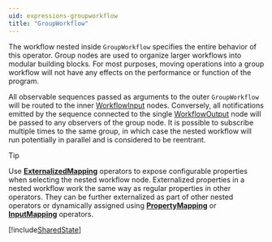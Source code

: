 ```yaml
---
uid: expressions-groupworkflow
title: "GroupWorkflow"
---
```


The workflow nested inside `GroupWorkflow` specifies the entire behavior of this operator. Group nodes are used to organize larger workflows into modular building blocks. For most purposes, moving operations into a group workflow will not have any effects on the performance or function of the program.

All observable sequences passed as arguments to the outer `GroupWorkflow` will be routed to the inner [WorkflowInput](xref:Bonsai.Expressions.WorkflowInputBuilder) nodes. Conversely, all notifications emitted by the sequence connected to the single [WorkflowOutput](xref:Bonsai.Expressions.WorkflowOutputBuilder) node will be passed to any observers of the group node. It is possible to subscribe multiple times to the same group, in which case the nested workflow will run potentially in parallel and is considered to be reentrant.

> [!Tip]
> Use [**ExternalizedMapping**](xref:Bonsai.Expressions.ExternalizedMappingBuilder) operators to expose configurable properties when selecting the nested workflow node. Externalized properties in a nested workflow work the same way as regular properties in other operators. They can be further externalized as part of other nested operators or dynamically assigned using [**PropertyMapping**](xref:Bonsai.Expressions.PropertyMappingBuilder) or [**InputMapping**](xref:Bonsai.Expressions.InputMappingBuilder) operators.

[!include[SharedState](~/articles/expressions-sharedstate.md)]
